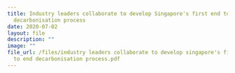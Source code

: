 ```yaml
---
title: Industry leaders collaborate to develop Singapore's first end to end
  decarbonisation process
date: 2020-07-02
layout: file
description: ""
image: ""
file_url: /files/industry leaders collaborate to develop singapore's first end
  to end decarbonisation process.pdf
---
```

